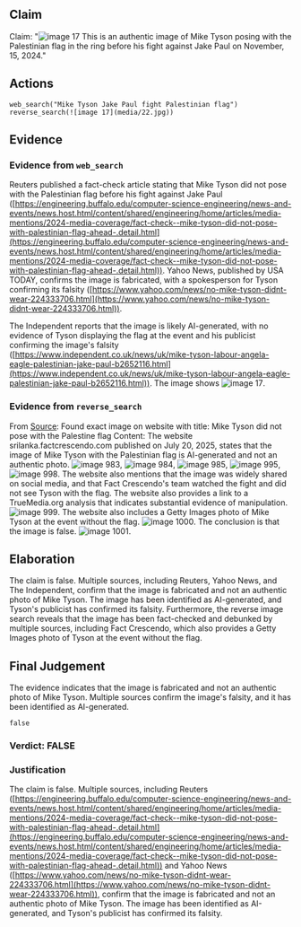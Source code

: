 ## Claim
Claim: "![image 17](media/22.jpg) This is an authentic image of Mike Tyson posing with the Palestinian flag in the ring before his fight against Jake Paul on November, 15, 2024."

## Actions
```
web_search("Mike Tyson Jake Paul fight Palestinian flag")
reverse_search(![image 17](media/22.jpg))
```

## Evidence
### Evidence from `web_search`
Reuters published a fact-check article stating that Mike Tyson did not pose with the Palestinian flag before his fight against Jake Paul ([https://engineering.buffalo.edu/computer-science-engineering/news-and-events/news.host.html/content/shared/engineering/home/articles/media-mentions/2024-media-coverage/fact-check--mike-tyson-did-not-pose-with-palestinian-flag-ahead-.detail.html](https://engineering.buffalo.edu/computer-science-engineering/news-and-events/news.host.html/content/shared/engineering/home/articles/media-mentions/2024-media-coverage/fact-check--mike-tyson-did-not-pose-with-palestinian-flag-ahead-.detail.html)). Yahoo News, published by USA TODAY, confirms the image is fabricated, with a spokesperson for Tyson confirming its falsity ([https://www.yahoo.com/news/no-mike-tyson-didnt-wear-224333706.html](https://www.yahoo.com/news/no-mike-tyson-didnt-wear-224333706.html)).

The Independent reports that the image is likely AI-generated, with no evidence of Tyson displaying the flag at the event and his publicist confirming the image's falsity ([https://www.independent.co.uk/news/uk/mike-tyson-labour-angela-eagle-palestinian-jake-paul-b2652116.html](https://www.independent.co.uk/news/uk/mike-tyson-labour-angela-eagle-palestinian-jake-paul-b2652116.html)). The image shows ![image 17](media/22.jpg).


### Evidence from `reverse_search`
From [Source](https://srilanka.factcrescendo.com/english/ai-generated-image-falsely-shows-mike-tyson-with-palestinian-flag/): Found exact image on website with title: Mike Tyson did not pose with the Palestine flag
Content: The website srilanka.factcrescendo.com published on July 20, 2025, states that the image of Mike Tyson with the Palestinian flag is AI-generated and not an authentic photo. ![image 983](media/2025-07-20_10-07-1753006046-292042.jpg), ![image 984](media/2025-07-20_10-07-1753006047-796808.jpg), ![image 985](media/2025-07-20_10-07-1753006049-859845.jpg), ![image 995](media/2025-07-20_10-07-1753006053-229773.jpg), ![image 998](media/2025-07-20_10-07-1753006056-765486.jpg). The website also mentions that the image was widely shared on social media, and that Fact Crescendo's team watched the fight and did not see Tyson with the flag. The website also provides a link to a TrueMedia.org analysis that indicates substantial evidence of manipulation. ![image 999](media/2025-07-20_10-07-1753006060-268846.jpg). The website also includes a Getty Images photo of Mike Tyson at the event without the flag. ![image 1000](media/2025-07-20_10-07-1753006064-919555.jpg). The conclusion is that the image is false. ![image 1001](media/2025-07-20_10-07-1753006067-523537.jpg).


## Elaboration
The claim is false. Multiple sources, including Reuters, Yahoo News, and The Independent, confirm that the image is fabricated and not an authentic photo of Mike Tyson. The image has been identified as AI-generated, and Tyson's publicist has confirmed its falsity. Furthermore, the reverse image search reveals that the image has been fact-checked and debunked by multiple sources, including Fact Crescendo, which also provides a Getty Images photo of Tyson at the event without the flag.


## Final Judgement
The evidence indicates that the image is fabricated and not an authentic photo of Mike Tyson. Multiple sources confirm the image's falsity, and it has been identified as AI-generated.

`false`

### Verdict: FALSE

### Justification
The claim is false. Multiple sources, including Reuters ([https://engineering.buffalo.edu/computer-science-engineering/news-and-events/news.host.html/content/shared/engineering/home/articles/media-mentions/2024-media-coverage/fact-check--mike-tyson-did-not-pose-with-palestinian-flag-ahead-.detail.html](https://engineering.buffalo.edu/computer-science-engineering/news-and-events/news.host.html/content/shared/engineering/home/articles/media-mentions/2024-media-coverage/fact-check--mike-tyson-did-not-pose-with-palestinian-flag-ahead-.detail.html)) and Yahoo News ([https://www.yahoo.com/news/no-mike-tyson-didnt-wear-224333706.html](https://www.yahoo.com/news/no-mike-tyson-didnt-wear-224333706.html)), confirm that the image is fabricated and not an authentic photo of Mike Tyson. The image has been identified as AI-generated, and Tyson's publicist has confirmed its falsity.

